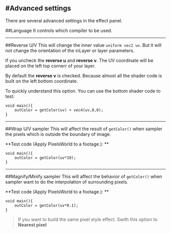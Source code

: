 #Advanced settings
---
There are several advanced settings in the effect panel.

##Language 
It controls which compiler to be used. 

---

##Reverse U/V
This will change the inner value ```uniform vec2 uv```. But it will not change the orientation of the inLayer or layer parameters. 

If you uncheck the **reverse u** and **reverse v**. The UV coordinate will be placed on the left top cornerr of your layer. 

By default the **reverse v** is checked. Because almost all the shader code is built on the left bottom coordinate. 

To quickly understand this option. You can use the bottom shader code to test:
```glsl:reverse_test.shader
void main(){
	outColor = getColor(uv) + vec4(uv,0,0);
}
```
---

##Wrap U/V sampler
This will affect the result of ```getColor()``` when sampler the pixels which is outside the boundary of image.

**Test code (Apply PixelsWorld to a footage.): **
```glsl:wrap_uv_sampler.shader
void main(){
	outColor = getColor(uv*10);
}
```
---

##Magnify/Minify sampler
This will affect the behavior of ```getColor()``` when sampler want to do the interpolation of surrounding pixels.

**Test code (Apply PixelsWorld to a footage.): **

```glsl:wrap_uv_sampler.shader
void main(){
	outColor = getColor(uv*0.1);
}
```

> If you want to build the same pixel style effect. Swith this option to **Nearest pixel**